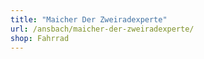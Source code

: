 ```yaml
---
title: "Maicher Der Zweiradexperte"
url: /ansbach/maicher-der-zweiradexperte/
shop: Fahrrad
---
```

